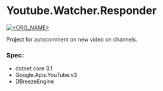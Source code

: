 # Youtube.Watcher.Responder

[![<ORG_NAME>](https://circleci.com/github/zabralex85/youtube-watcher-responder.svg?style=svg)](https://github.com/zabralex85/youtube-watcher-responder)

Project for autocomment on new video on channels.

### Spec:
* dotnet core 3.1
* Google.Apis.YouTube.v3
* DBreezeEngine
